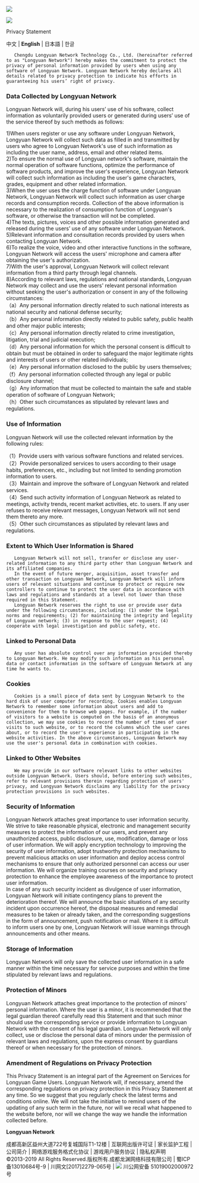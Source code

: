 ![](../../../../../../Public/Home/default/pc/images/header_c_bg.jpg)

![](//static.ilongyuan.cn/official_website/prod/061132220515579782054433722.png)

Privacy Statement

中文 | **English** | 日本語 | 한글

  

       Chengdu Longyuan Network Technology Co., Ltd. (hereinafter referred to as "Longyuan Network") hereby makes the commitment to protect the privacy of personal information provided by users when using any software of Longyuan Network. Longyuan Network hereby declares all details related to privacy protection to indicate his efforts in guaranteeing his users’ right of privacy. 

### Data Collected by Longyuan Network

Longyuan Network will, during his users’ use of his software, collect
information as voluntarily provided users or generated during users’ use of
the service thereof by such methods as follows:

1)When users register or use any software under Longyuan Network, Longyuan
Network will collect such data as filled in and transmitted by users who agree
to Longyuan Network's use of such information as including the user name,
address, email and other related items.  
2)To ensure the normal use of Longyuan network's software, maintain the normal
operation of software functions, optimize the performance of software
products, and improve the user's experience, Longyuan Network will collect
such information as including the user's game characters, grades, equipment
and other related information.  
3)When the user uses the charge function of software under Longyuan Network,
Longyuan Network will collect such information as user charge records and
consumption records. Collection of the above information is necessary to the
realization of consumption function of Longyuan's software, or otherwise the
transaction will not be completed.  
4)The texts, pictures, voices and other possible information generated and
released during the users’ use of any software under Longyuan Network.  
5)Relevant information and consultation records provided by users when
contacting Longyuan Network.  
6)To realize the voice, video and other interactive functions in the software,
Longyuan Network will access the users' microphone and camera after obtaining
the user's authorization.  
7)With the user's approval, Longyuan Network will collect relevant information
from a third party through legal channels.  
8)According to relevant laws, regulations and national standards, Longyuan
Network may collect and use the users' relevant personal information without
seeking the user's authorization or consent in any of the following
circumstances:  
       （a）Any personal information directly related to such national interests as national security and national defense security;  
       （b）Any personal information directly related to public safety, public health and other major public interests;  
       （c）Any personal information directly related to crime investigation, litigation, trial and judicial execution;  
       （d）Any personal information for which the personal consent is difficult to obtain but must be obtained in order to safeguard the major legitimate rights and interests of users or other related individuals;  
       （e）Any personal information disclosed to the public by users themselves;  
       （f）Any personal information collected through any legal or public disclosure channel;  
       （g）Any information that must be collected to maintain the safe and stable operation of software of Longyuan Network;  
       （h）Other such circumstances as stipulated by relevant laws and regulations.  

### Use of Information

Longyuan Network will use the collected relevant information by the following
rules:  

（1）Provide users with various software functions and related services.  
（2）Provide personalized services to users according to their usage habits,
preferences, etc., including but not limited to sending promotion information
to users.  
（3）Maintain and improve the software of Longyuan Network and related services.  
（4）Send such activity information of Longyuan Network as related to meetings,
activity trends, recent market activities, etc. to users. If any user refuses
to receive relevant messages, Longyuan Network will not send them thereto any
more.  
（5）Other such circumstances as stipulated by relevant laws and regulations.  

### Extent to Which User Information is Shared

       Longyuan Network will not sell, transfer or disclose any user-related information to any third party other than Longyuan Network and its affiliated companies.  
       In the event of future merger, acquisition, asset transfer and other transaction on Longyuan Network, Longyuan Network will inform users of relevant situations and continue to protect or require new controllers to continue to protect the user data in accordance with laws and regulations and standards at a level not lower than those required in this Statement.  
       Longyuan Network reserves the right to use or provide user data under the following circumstances, including: (1) under the legal norms and requirements; (2) for maintaining the integrity and legality of Longyuan network; (3) in response to the user request; (4) cooperate with legal investigation and public safety, etc.  

### Linked to Personal Data

       Any user has absolute control over any information provided thereby to Longyuan Network. He may modify such information as his personal data or contact information in the software of Longyuan Network at any time he wants to.  

### Cookies

       Cookies is a small piece of data sent by Longyuan Network to the hard disk of user computer for recording. Cookies enables Longyuan Network to remember some information about users and add to convenience for them to browse web pages. For example, if the number of visitors to a website is computed on the basis of an anonymous collection, we may use cookies to record the number of times of user visits to such website, or to record the columns which the user cares about, or to record the user's experience in participating in the website activities. In the above circumstances, Longyuan Network may use the user's personal data in combination with cookies.  

### Linked to Other Websites

       We may provide in our software relevant links to other websites outside Longyuan Network. Users should, before entering such websites, refer to relevant provisions therein regarding protection of users' privacy, and Longyuan Network disclaims any liability for the privacy protection provisions in such websites.  

### Security of Information

Longyuan Network attaches great importance to user information security. We
strive to take reasonable physical, electronic and management security
measures to protect the information of our users, and prevent any unauthorized
access, public disclosure, use, modification, damage or loss of user
information. We will apply encryption technology to improving the security of
user information, adopt trustworthy protection mechanisms to prevent malicious
attacks on user information and deploy access control mechanisms to ensure
that only authorized personnel can access our user information. We will
organize training courses on security and privacy protection to enhance the
employee awareness of the importance to protect user information.  
In case of any such security incident as divulgence of user information,
Longyuan Network will initiate contingency plans to prevent the deterioration
thereof. We will announce the basic situations of any security incident upon
occurrence hereof, the disposal measures and remedial measures to be taken or
already taken, and the corresponding suggestions in the form of announcement,
push notification or mail. Where it is difficult to inform users one by one,
Longyuan Network will issue warnings through announcements and other means.  

### Storage of Information

Longyuan Network will only save the collected user information in a safe
manner within the time necessary for service purposes and within the time
stipulated by relevant laws and regulations.  

### Protection of Minors

Longyuan Network attaches great importance to the protection of minors'
personal information. Where the user is a minor, it is recommended that the
legal guardian thereof carefully read this Statement and that such minor
should use the corresponding service or provide information to Longyuan
Network with the consent of his legal guardian. Longyuan Network will only
collect, use or disclose the personal data of minors under the permission of
relevant laws and regulations, upon the express consent by guardians thereof
or when necessary for the protection of minors.  

### Amendment of Regulations on Privacy Protection

This Privacy Statement is an integral part of the Agreement on Services for
Longyuan Game Users. Longyuan Network will, if necessary, amend the
corresponding regulations on privacy protection in this Privacy Statement at
any time. So we suggest that you regularly check the latest terms and
conditions online. We will not take the initiative to remind users of the
updating of any such term in the future, nor will we recall what happened to
the website before, nor will we change the way we handle the information
collected before.  

**Longyuan Network**

成都高新区益州大道722号复城国际T1-12楼 | 互联网出版许可证 | 家长监护工程 | 公司简介 | 网络游戏服务格式化协议 | 游戏用户服务协议 |
隐私权声明  
©2013-2019 All Rights Reserved.版权所有.成都龙渊网络科技有限公司 | 蜀ICP备13010684号-9 |
川网文[2017]2279-065号  | ![](//static.ilongyuan.cn/ld/dragonest/beian.png) 川公网安备
51019002000972号

